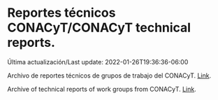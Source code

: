 # Reportes técnicos CONACyT/CONACyT technical reports.

Última actualización/Last update: 2022-01-26T19:36:36-06:00

Archivo de reportes técnicos de grupos de trabajo del CONACyT. [Link](https://salud.conacyt.mx/coronavirus/investigacion/productos/).

Archive of technical reports of work groups from CONACyT. [Link](https://salud.conacyt.mx/coronavirus/investigacion/productos/).
